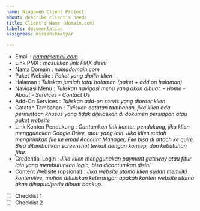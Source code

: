 ```yaml
---
name: Niagaweb Client Project
about: describe client's needs
title: Client's Name (domain.com)
labels: documentation
assignees: mirzahikmatyar

---
```


* Email :  *nama@email.com*
* Link PMX : *masukkan link PMX disini*
* Nama Domain : *namadomain.com*
* Paket Website : *Paket yang dipilih klien*
* Halaman : *Tuliskan jumlah total halaman (paket + add on halaman)*
* Navigasi Menu : *Tuliskan navigasi menu yang akan dibuat.*
  *- Home*
   *- About*
   *- Services*
   *- Contact Us*
* Add-On Services : *Tuliskan add-on servis yang diorder klien*
* Catatan Tambahan : *Tuliskan catatan tambahan, jika klien ada permintaan khusus yang tidak dijelaskan di dokumen persiapan atau paket website*
* Link Konten Pendukung : *Cantumkan link konten pendukung, jika klien menggunakan Google Drive, atau yang lain. Jika klien sudah mengirimkan file ke email Account Manager, File bisa di attach ke quire. Bisa ditambahkan screenshot terkait dengan konsep, dan kebutuhan fitur.*
* Credential Login : *Jika klien menggunakan payment gateway atau fitur lain yang membutuhkan login, bisa dicantumkan disini.*
* Content Website (opsional) : *Jika website utama klien sudah memiliki konten/live, mohon dituliskan keterangan apakah konten website utama akan dihapus/perlu dibuat backup.*


- [ ] Checklist 1
- [ ] Checklist 2
